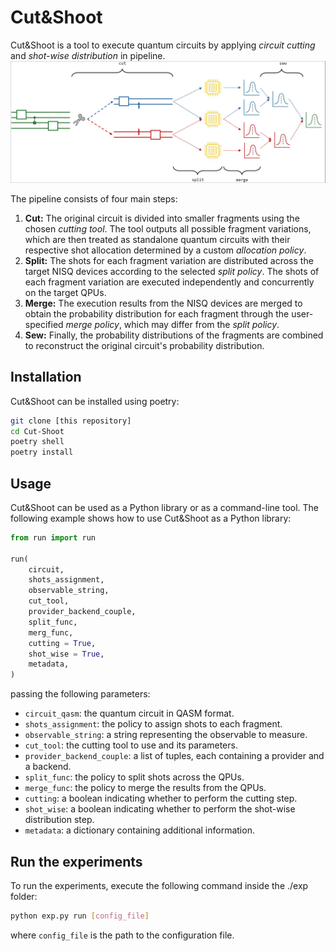# Cut&Shoot
Cut&Shoot is a tool to execute quantum circuits by applying *circuit cutting* and *shot-wise distribution* in pipeline.
![Cut&Shoot pipeline](https://github.com/di-unipi-socc/Cut-Shoot/blob/main/cutnshoot.png?raw=true)

The pipeline consists of four main steps:
1. **Cut:** The original circuit is divided into smaller fragments using the chosen *cutting tool*. The tool outputs all possible fragment variations, which are then treated as standalone quantum circuits with their respective shot allocation determined by a custom *allocation policy*.
2. **Split:** The shots for each fragment variation are distributed across the target NISQ devices according to the selected *split policy*. The shots of each fragment variation are executed independently and concurrently on the target QPUs.
3. **Merge:** The execution results from the NISQ devices are merged to obtain the probability distribution for each fragment through the user-specified *merge policy*, which may differ from the *split policy*.
4. **Sew:** Finally, the probability distributions of the fragments are combined to reconstruct the original circuit's probability distribution.

## Installation
Cut&Shoot can be installed using poetry:
```bash
git clone [this repository]
cd Cut-Shoot
poetry shell
poetry install
```

## Usage
Cut&Shoot can be used as a Python library or as a command-line tool. The following example shows how to use Cut&Shoot as a Python library:
```python
from run import run

run(
    circuit,
    shots_assignment,
    observable_string,
    cut_tool,
    provider_backend_couple,
    split_func,
    merg_func,
    cutting = True,
    shot_wise = True,
    metadata,
)
```
passing the following parameters:
- `circuit_qasm`: the quantum circuit in QASM format.
- `shots_assignment`: the policy to assign shots to each fragment.
- `observable_string`: a string representing the observable to measure.
- `cut_tool`: the cutting tool to use and its parameters.
- `provider_backend_couple`: a list of tuples, each containing a provider and a backend.
- `split_func`: the policy to split shots across the QPUs.
- `merge_func`: the policy to merge the results from the QPUs.
- `cutting`: a boolean indicating whether to perform the cutting step.
- `shot_wise`: a boolean indicating whether to perform the shot-wise distribution step.
- `metadata`: a dictionary containing additional information.

## Run the experiments
To run the experiments, execute the following command inside the ./exp folder:
```bash
python exp.py run [config_file]
```
where `config_file` is the path to the configuration file.